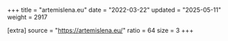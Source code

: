 +++
title = "artemislena.eu"
date = "2022-03-22"
updated = "2025-05-11"
weight = 2917

[extra]
source = "https://artemislena.eu/"
ratio = 64
size = 3
+++

